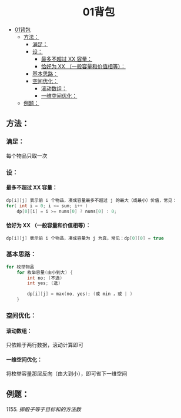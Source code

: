 <!--
 * @Description: 
 * @Author: shadow221213
 * @Date: 2023-10-24 19:33:32
 * @LastEditTime: 2023-11-04 16:22:19
-->
# <div align="center">01背包</div>

<!-- TOC -->

- [01背包](#01背包)
  - [方法：](#方法)
    - [满足：](#满足)
    - [设：](#设)
      - [最多不超过 XX 容量：](#最多不超过-xx-容量)
      - [恰好为 XX （一般容量和价值相等）：](#恰好为-xx-一般容量和价值相等)
    - [基本思路：](#基本思路)
    - [空间优化：](#空间优化)
      - [滚动数组：](#滚动数组)
      - [一维空间优化：](#一维空间优化)
  - [例题：](#例题)

<!-- /TOC -->

## 方法：

### 满足：
每个物品只取一次

### 设：

#### 最多不超过 XX 容量：
``` C++
dp[i][j] 表示前 i 个物品，凑成容量最多不超过 j 的最大（或最小）价值，常见：
for( int i = 0; i <= sum; i++ )
    dp[0][i] = i >= nums[0] ? nums[0] : 0;
```

#### 恰好为 XX （一般容量和价值相等）：
``` C++
dp[i][j] 表示前 i 个物品，凑成容量为 j 为真，常见：dp[0][0] = true
```

### 基本思路：
``` C++
for 枚举物品
    for 枚举容量(由小到大) {
        int no; (不选)
        int yes; (选)

        dp[i][j] = max(no, yes); (或 min ，或 | )
    }
```

### 空间优化：

#### 滚动数组：
只依赖于两行数据，滚动计算即可

#### 一维空间优化：
将枚举容量那层反向（由大到小），即可省下一维空间

## 例题：
*1155. 掷骰子等于目标和的方法数*